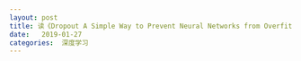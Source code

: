 ```yaml
---
layout: post
title: 读《Dropout A Simple Way to Prevent Neural Networks from Overfitting》
date:   2019-01-27
categories:  深度学习
---
```

